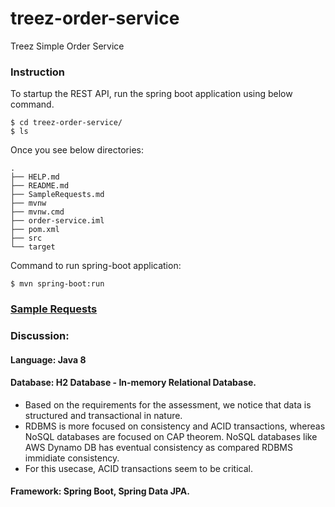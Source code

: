 # treez-order-service
Treez Simple Order Service 

### Instruction

To startup the REST API, run the spring boot application using below command.
```shell script
$ cd treez-order-service/
$ ls
```

Once you see below directories:
```
.
├── HELP.md
├── README.md
├── SampleRequests.md
├── mvnw
├── mvnw.cmd
├── order-service.iml
├── pom.xml
├── src
└── target

```

Command to run spring-boot application:
```shell script
$ mvn spring-boot:run
```

### [Sample Requests](SampleRequests.md)

### Discussion:
#### Language: Java 8
#### Database: H2 Database - In-memory Relational Database. 
- Based on the requirements for the assessment, we notice that data is structured and transactional in nature. 
- RDBMS is more focused on consistency and ACID transactions, whereas NoSQL databases are focused on CAP theorem. NoSQL databases like AWS Dynamo DB has eventual consistency as compared RDBMS immidiate consistency. 
- For this usecase, ACID transactions seem to be critical. 

#### Framework: Spring Boot, Spring Data JPA. 

